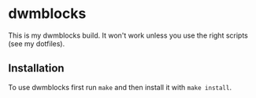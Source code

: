 # dwmblocks

This is my dwmblocks build. It won't work unless you use the right scripts (see my dotfiles).

## Installation

To use dwmblocks first run `make` and then install it with `make install`.
